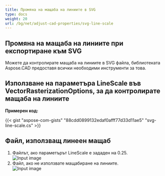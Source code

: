 ```yaml
---
title: Промяна на мащаба на линиите в SVG
type: docs
weight: 20
url: /bg/net/adjust-cad-properties/svg-line-scale
---
```



## **Промяна на мащаба на линиите при експортиране към SVG**

Можете да контролирате мащаба на линиите в SVG файла, библиотеката Aspose.CAD предоставя всички необходими инструменти за това.

## **Използване на параметъра LineScale във VectorRasterizationOptions, за да контролирате мащаба на линиите**

**Примерен код:**
  
{{< gist "aspose-com-gists" "88cdd0899132edaf0afff77d33d11ae5" "svg-line-scale.cs" >}}

## Файл, използващ линеен мащаб
1. Файлът, ако параметърът LineScale е зададен на 0.25.<br>
![Input image](/_assets/line_scale_0.25.png)<br>
1. Файл, ако не използвате мащабиране на линиите.<br>
![Input image](/_assets/basic_options.png)<br>
